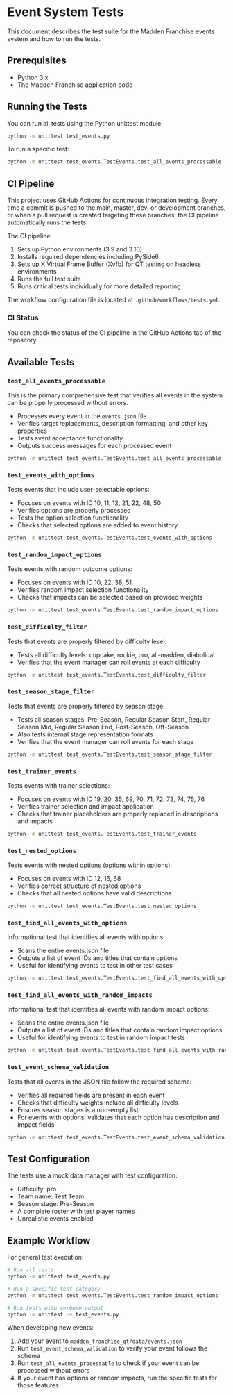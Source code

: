 # Event System Tests

This document describes the test suite for the Madden Franchise events system and how to run the tests.

## Prerequisites

- Python 3.x
- The Madden Franchise application code

## Running the Tests

You can run all tests using the Python unittest module:

```bash
python -m unittest test_events.py
```

To run a specific test:

```bash
python -m unittest test_events.TestEvents.test_all_events_processable
```

## CI Pipeline

This project uses GitHub Actions for continuous integration testing. Every time a commit is pushed to the main, master, dev, or development branches, or when a pull request is created targeting these branches, the CI pipeline automatically runs the tests.

The CI pipeline:
1. Sets up Python environments (3.9 and 3.10)
2. Installs required dependencies including PySide6
3. Sets up X Virtual Frame Buffer (Xvfb) for QT testing on headless environments
4. Runs the full test suite
5. Runs critical tests individually for more detailed reporting

The workflow configuration file is located at `.github/workflows/tests.yml`.

### CI Status

You can check the status of the CI pipeline in the GitHub Actions tab of the repository.

## Available Tests

### `test_all_events_processable`

This is the primary comprehensive test that verifies all events in the system can be properly processed without errors.

- Processes every event in the `events.json` file
- Verifies target replacements, description formatting, and other key properties
- Tests event acceptance functionality
- Outputs success messages for each processed event

```bash
python -m unittest test_events.TestEvents.test_all_events_processable
```

### `test_events_with_options`

Tests events that include user-selectable options:

- Focuses on events with ID 10, 11, 12, 21, 22, 48, 50
- Verifies options are properly processed
- Tests the option selection functionality
- Checks that selected options are added to event history

```bash
python -m unittest test_events.TestEvents.test_events_with_options
```

### `test_random_impact_options`

Tests events with random outcome options:

- Focuses on events with ID 10, 22, 38, 51
- Verifies random impact selection functionality
- Checks that impacts can be selected based on provided weights

```bash
python -m unittest test_events.TestEvents.test_random_impact_options
```

### `test_difficulty_filter`

Tests that events are properly filtered by difficulty level:

- Tests all difficulty levels: cupcake, rookie, pro, all-madden, diabolical
- Verifies that the event manager can roll events at each difficulty

```bash
python -m unittest test_events.TestEvents.test_difficulty_filter
```

### `test_season_stage_filter`

Tests that events are properly filtered by season stage:

- Tests all season stages: Pre-Season, Regular Season Start, Regular Season Mid, Regular Season End, Post-Season, Off-Season
- Also tests internal stage representation formats
- Verifies that the event manager can roll events for each stage

```bash
python -m unittest test_events.TestEvents.test_season_stage_filter
```

### `test_trainer_events`

Tests events with trainer selections:

- Focuses on events with ID 19, 20, 35, 69, 70, 71, 72, 73, 74, 75, 76
- Verifies trainer selection and impact application
- Checks that trainer placeholders are properly replaced in descriptions and impacts

```bash
python -m unittest test_events.TestEvents.test_trainer_events
```

### `test_nested_options`

Tests events with nested options (options within options):

- Focuses on events with ID 12, 16, 68
- Verifies correct structure of nested options
- Checks that all nested options have valid descriptions

```bash
python -m unittest test_events.TestEvents.test_nested_options
```

### `test_find_all_events_with_options`

Informational test that identifies all events with options:

- Scans the entire events.json file
- Outputs a list of event IDs and titles that contain options
- Useful for identifying events to test in other test cases

```bash
python -m unittest test_events.TestEvents.test_find_all_events_with_options
```

### `test_find_all_events_with_random_impacts`

Informational test that identifies all events with random impact options:

- Scans the entire events.json file
- Outputs a list of event IDs and titles that contain random impact options
- Useful for identifying events to test in random impact tests

```bash
python -m unittest test_events.TestEvents.test_find_all_events_with_random_impacts
```

### `test_event_schema_validation`

Tests that all events in the JSON file follow the required schema:

- Verifies all required fields are present in each event
- Checks that difficulty weights include all difficulty levels
- Ensures season stages is a non-empty list
- For events with options, validates that each option has description and impact fields

```bash
python -m unittest test_events.TestEvents.test_event_schema_validation
```

## Test Configuration

The tests use a mock data manager with test configuration:
- Difficulty: pro
- Team name: Test Team
- Season stage: Pre-Season
- A complete roster with test player names
- Unrealistic events enabled

## Example Workflow

For general test execution:

```bash
# Run all tests
python -m unittest test_events.py

# Run a specific test category
python -m unittest test_events.TestEvents.test_random_impact_options

# Run tests with verbose output
python -m unittest -v test_events.py
```

When developing new events:

1. Add your event to `madden_franchise_qt/data/events.json`
2. Run `test_event_schema_validation` to verify your event follows the schema
3. Run `test_all_events_processable` to check if your event can be processed without errors
4. If your event has options or random impacts, run the specific tests for those features 